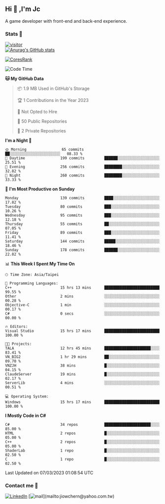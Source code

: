 ## Hi 👋 ,I'm Jc  

A game developer with front-end and back-end experience.  

### Stats  📝
[![visitor](https://visitor-badge.glitch.me/badge?page_id=jiowchern.jiowchern&style=flat-square&color=0088cc)](https://visitor-badge.glitch.me/badge?page_id=jiowchern.jiowchern&style=flat-square&color=0088cc)  
[![Anurag's GitHub stats](https://github-readme-stats.vercel.app/api?username=jiowchern&count_private=true&&show_icons=true)](https://github.com/anuraghazra/github-readme-stats)  
<!-- [![trophy](https://github-profile-trophy.vercel.app/?username=jiowchern)](https://github.com/ryo-ma/github-profile-trophy)   -->
[![CoresRank](https://cr-ss-service.azurewebsites.net/api/ScreenShot?widget=summary&username=jiowchern)](https://cr-ss-service.azurewebsites.net/api/ScreenShot?widget=summary&username=jiowchern)


<!--START_SECTION:waka-->
![Code Time](http://img.shields.io/badge/Code%20Time-963%20hrs%2034%20mins-blue)

**🐱 My GitHub Data** 

> 📦 1.9 MB Used in GitHub's Storage 
 > 
> 🏆 1 Contributions in the Year 2023
 > 
> 🚫 Not Opted to Hire
 > 
> 📜 50 Public Repositories 
 > 
> 🔑 2 Private Repositories 
 > 
**I'm a Night 🦉** 

```text
🌞 Morning                65 commits          ██░░░░░░░░░░░░░░░░░░░░░░░   08.33 % 
🌆 Daytime                199 commits         ██████░░░░░░░░░░░░░░░░░░░   25.51 % 
🌃 Evening                256 commits         ████████░░░░░░░░░░░░░░░░░   32.82 % 
🌙 Night                  260 commits         ████████░░░░░░░░░░░░░░░░░   33.33 % 
```
📅 **I'm Most Productive on Sunday** 

```text
Monday                   139 commits         ████░░░░░░░░░░░░░░░░░░░░░   17.82 % 
Tuesday                  80 commits          ███░░░░░░░░░░░░░░░░░░░░░░   10.26 % 
Wednesday                95 commits          ███░░░░░░░░░░░░░░░░░░░░░░   12.18 % 
Thursday                 55 commits          ██░░░░░░░░░░░░░░░░░░░░░░░   07.05 % 
Friday                   89 commits          ███░░░░░░░░░░░░░░░░░░░░░░   11.41 % 
Saturday                 144 commits         █████░░░░░░░░░░░░░░░░░░░░   18.46 % 
Sunday                   178 commits         ██████░░░░░░░░░░░░░░░░░░░   22.82 % 
```


📊 **This Week I Spent My Time On** 

```text
🕑︎ Time Zone: Asia/Taipei

💬 Programming Languages: 
C++                      15 hrs 13 mins      █████████████████████████   99.55 % 
Other                    2 mins              ░░░░░░░░░░░░░░░░░░░░░░░░░   00.28 % 
Objective-C              1 min               ░░░░░░░░░░░░░░░░░░░░░░░░░   00.17 % 
C#                       0 secs              ░░░░░░░░░░░░░░░░░░░░░░░░░   00.00 % 

🔥 Editors: 
Visual Studio            15 hrs 17 mins      █████████████████████████   100.00 % 

🐱‍💻 Projects: 
TALA                     12 hrs 45 mins      █████████████████████░░░░   83.41 % 
VN_BIG2                  1 hr 29 mins        ██░░░░░░░░░░░░░░░░░░░░░░░   09.70 % 
VNZJH                    38 mins             █░░░░░░░░░░░░░░░░░░░░░░░░   04.15 % 
ClaudeServer             19 mins             █░░░░░░░░░░░░░░░░░░░░░░░░   02.17 % 
ServerLib                4 mins              ░░░░░░░░░░░░░░░░░░░░░░░░░   00.51 % 

💻 Operating System: 
Windows                  15 hrs 17 mins      █████████████████████████   100.00 % 
```

**I Mostly Code in C#** 

```text
C#                       34 repos            █████████████████████░░░░   85.00 % 
HTML                     2 repos             █░░░░░░░░░░░░░░░░░░░░░░░░   05.00 % 
C++                      2 repos             █░░░░░░░░░░░░░░░░░░░░░░░░   05.00 % 
ShaderLab                1 repo              █░░░░░░░░░░░░░░░░░░░░░░░░   02.50 % 
C                        1 repo              █░░░░░░░░░░░░░░░░░░░░░░░░   02.50 % 
```




 Last Updated on 07/03/2023 01:08:54 UTC
<!--END_SECTION:waka-->



### Contact me 💬
[![LinkedIn](https://img.shields.io/badge/-JiowchernChen-0077B5?style==flat-square&logo=LinkedIn&logoColor=white)](https://www.linkedin.com/in/jiowchern-chen-4aaa90b7/) [![mail](https://img.shields.io/badge/-jiowchern%40yahoo.com.tw-blueviolet?style=flat-square&logo=yahoo!)](mailto:jiowchern@yahoo.com.tw)    

<!-- [![Linkedin Badge](https://img.shields.io/badge/-LinkedIn-blue?style=flat-square&logo=Linkedin&logoColor=white&link=https://www.linkedin.com/in/jiowchern-chen-4aaa90b7/)](https://www.linkedin.com/in/jiowchern-chen-4aaa90b7/) -->


<!--
**jiowchern/jiowchern** is a ✨ _special_ ✨ repository because its `README.md` (this file) appears on your GitHub profile.

Here are some ideas to get you started:

- 🔭 I’m currently working on ...
- 🌱 I’m currently learning ...
- 👯 I’m looking to collaborate on ...
- 🤔 I’m looking for help with ...
- 💬 Ask me about ...
- 📫 How to reach me: ...
- 😄 Pronouns: ...
- ⚡ Fun fact: ...
-->

